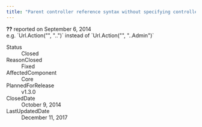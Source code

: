 ```yaml
---
title: "Parent controller reference syntax without specifying controller #1161"
---
```

<div class="issue-report">
   <div class="issue-header"><b>??</b> reported on 
      <time datetime="2014-09-06T14:53:59.227-07:00" title="2014-09-06T14:53:59.227-07:00">September 6, 2014</time>
   </div>
   <div class="issue-message" markdown="1">e.g. `Url.Action("", "..")` instead of `Url.Action("", "..Admin")`
      <!--markdown end-->
   </div>
   <div class="issue-footer">
      <dl>
         <dt>Status</dt>
         <dd>Closed</dd>
         <dt>ReasonClosed</dt>
         <dd>Fixed</dd>
         <dt>AffectedComponent</dt>
         <dd>Core</dd>
         <dt>PlannedForRelease</dt>
         <dd>v1.3.0</dd>
         <dt>ClosedDate</dt>
         <dd>
            <time datetime="2014-10-09T11:49:59.353-07:00" title="2014-10-09T11:49:59.353-07:00">October 9, 2014</time>
         </dd>
         <dt>LastUpdatedDate</dt>
         <dd>
            <time datetime="2017-12-11T02:15:56.247-08:00" title="2017-12-11T02:15:56.247-08:00">December 11, 2017</time>
         </dd>
      </dl>
   </div>
</div>